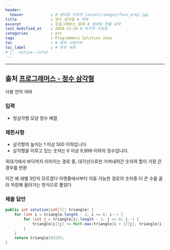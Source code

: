 ```yaml
---
header:
  teaser            : # 썸네일 이미지 /assets/images/face_army.jpg
title               : 정수 삼각형 # 제목
excerpt             : 프로그래머스 문제 # 썸네일 한줄 요약
last_modified_at    : 2020-12-24 # 마지막 수정일
categories          : etc
tags                : Programmers Solution Java
toc                 : # 목차 사용여부
toc_label           : # 목차 제목
# {: .notice--info}
---
```


---
## 출처 [프로그래머스 - 정수 삼각형](https://programmers.co.kr/learn/courses/30/lessons/43105)

사용 언어 자바

### 입력

- 정삼각형 모양 정수 배열

### 제한사항
- 삼각형의 높이는 1 이상 500 이하입니다.
- 삼각형을 이루고 있는 숫자는 0 이상 9,999 이하의 정수입니다.

꼭대기에서 바닥까지 이어지는 경로 중, 대각선으로만 거쳐내려간 숫자의 합이 가장 큰 경우를 반환  

이건 왜 레벨 3인지 모르겠다
아랫줄에서부터 이동 가능한 경로의 숫자중 더 큰 수를 골라 저장해 올라가는 방식으로 풀었다

### 제출 답안
```java
public int solution(int[][] triangle) {
    for (int i = triangle.length - 2; i >= 0; i--) {
        for (int j = triangle[i].length - 1; j >= 0; j--) {
            triangle[i][j] += Math.max(triangle[i + 1][j], triangle[i + 1][j + 1]);
        }
    }
    return triangle[0][0];
}
```